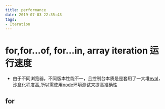 ```yaml
---
title: performance
date: 2019-07-03 22:35:43
tags: 
- Iteration
---
```

# for,for...of, for...in, array iteration 运行速度
- 由于不同浏览器，不同版本性能不一，且控制台本质是是套用了一大堆[eval](https://www.zhihu.com/question/29352114/answer/44050599)，沙盒化程度高,所以需使用[node](https://nodejs.org/en/)环境测试来提高准确性


## for